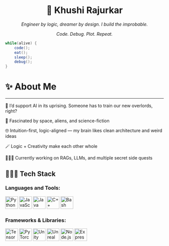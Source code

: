 <h1 align="center">🦊 Khushi Rajurkar</h1>
<p align="center"><i>Engineer by logic, dreamer by design. I build the improbable.</i></p>
<p align="center"><i>Code. Debug. Plot. Repeat.</i></p>

```java
while(alive) {
    code();
    eat();
    sleep();
    debug();
}
```
# ✨ About Me
---
🤖 I’d support AI in its uprising. Someone has to train our new overlords, right?

🌌 Fascinated by space, aliens, and science-fiction

🤓 Intuition-first, logic-aligned — my brain likes clean architecture and weird ideas

🪄 Logic + Creativity make each other whole

👩🏻‍🏭 Currently working on RAGs, LLMs, and multiple secret side quests

👩🏻‍💻 Tech Stack
---
<h3 align="left">Languages and Tools:</h3>
<p align="left">
  <img src="https://cdn.jsdelivr.net/gh/devicons/devicon/icons/python/python-original.svg" height="40" alt="Python"/>
  <img src="https://cdn.jsdelivr.net/gh/devicons/devicon/icons/javascript/javascript-original.svg" height="40" alt="JavaScript"/>
  <img src="https://cdn.jsdelivr.net/gh/devicons/devicon/icons/java/java-original.svg" height="40" alt="Java"/>
  <img src="https://cdn.jsdelivr.net/gh/devicons/devicon/icons/cplusplus/cplusplus-original.svg" height="40" alt="C++"/>
  <img src="https://cdn.jsdelivr.net/gh/devicons/devicon/icons/bash/bash-original.svg" height="40" alt="Bash"/>
</p>

<h3 align="left">Frameworks & Libraries:</h3>
<p align="left">
  <img src="https://cdn.jsdelivr.net/gh/devicons/devicon/icons/tensorflow/tensorflow-original.svg" height="40" alt="TensorFlow"/>
  <img src="https://cdn.jsdelivr.net/gh/devicons/devicon/icons/pytorch/pytorch-original.svg" height="40" alt="PyTorch"/>
  <img src="https://cdn.jsdelivr.net/gh/devicons/devicon/icons/unity/unity-original.svg" height="40" alt="Unity"/>
  <img src="https://cdn.jsdelivr.net/gh/devicons/devicon/icons/unrealengine/unrealengine-original.svg" height="40" alt="Unreal Engine"/>
  <img src="https://cdn.jsdelivr.net/gh/devicons/devicon/icons/nodejs/nodejs-original.svg" height="40" alt="Node.js"/>
  <img src="https://cdn.jsdelivr.net/gh/devicons/devicon/icons/express/express-original.svg" height="40" alt="Express"/>
</p>
